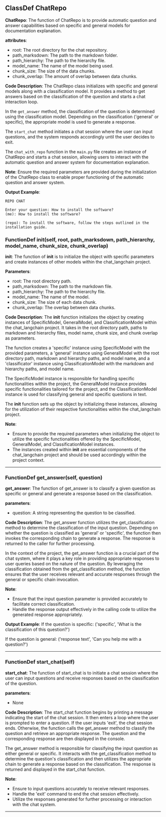 ## ClassDef ChatRepo
**ChatRepo**: The function of ChatRepo is to provide automatic question and answer capabilities based on specific and general models for documentation explanation.

**attributes**:
- root: The root directory for the chat repository.
- path_marksdown: The path to the markdown folder.
- path_hierarchy: The path to the hierarchy file.
- model_name: The name of the model being used.
- chunk_size: The size of the data chunks.
- chunk_overlap: The amount of overlap between data chunks.

**Code Description**:
The ChatRepo class initializes with specific and general models along with a classification model. It provides a method to get answers based on the classification of the question and starts a chat interaction loop.

In the `get_answer` method, the classification of the question is determined using the classification model. Depending on the classification ('general' or specific), the appropriate model is used to generate a response.

The `start_chat` method initiates a chat session where the user can input questions, and the system responds accordingly until the user decides to exit.

The `chat_with_repo` function in the `main.py` file creates an instance of ChatRepo and starts a chat session, allowing users to interact with the automatic question and answer system for documentation explanation.

**Note**:
Ensure the required parameters are provided during the initialization of the ChatRepo class to enable proper functioning of the automatic question and answer system.

**Output Example**:
```
REPO CHAT

Enter your question: How to install the software?
(me): How to install the software?

(repo): To install the software, follow the steps outlined in the installation guide.
```
### FunctionDef __init__(self, root, path_marksdown, path_hierarchy, model_name, chunk_size, chunk_overlap)
**__init__**: The function of __init__ is to initialize the object with specific parameters and create instances of other models within the chat_langchain project.

**Parameters**:
- root: The root directory path.
- path_marksdown: The path to the markdown file.
- path_hierarchy: The path to the hierarchy file.
- model_name: The name of the model.
- chunk_size: The size of each data chunk.
- chunk_overlap: The overlap between data chunks.

**Code Description**:
The __init__ function initializes the object by creating instances of SpecificModel, GeneralModel, and ClassificationModel within the chat_langchain project. It takes in the root directory path, paths to markdown and hierarchy files, model name, chunk size, and chunk overlap as parameters. 

The function creates a 'specific' instance using SpecificModel with the provided parameters, a 'general' instance using GeneralModel with the root directory path, markdown and hierarchy paths, and model name, and a 'classificator' instance using ClassificationModel with the markdown and hierarchy paths, and model name.

The SpecificModel instance is responsible for handling specific functionalities within the project, the GeneralModel instance provides specific functionalities tailored for the project, and the ClassificationModel instance is used for classifying general and specific questions in text.

The __init__ function sets up the object by initializing these instances, allowing for the utilization of their respective functionalities within the chat_langchain project.

**Note**:
- Ensure to provide the required parameters when initializing the object to utilize the specific functionalities offered by the SpecificModel, GeneralModel, and ClassificationModel instances.
- The instances created within __init__ are essential components of the chat_langchain project and should be used accordingly within the project context.
***
### FunctionDef get_answer(self, question)
**get_answer**: The function of get_answer is to classify a given question as specific or general and generate a response based on the classification.

**parameters**:
- question: A string representing the question to be classified.

**Code Description**:
The get_answer function utilizes the get_classification method to determine the classification of the input question. Depending on whether the question is classified as 'general' or 'specific', the function then invokes the corresponding chain to generate a response. The response is returned to the caller for further processing.

In the context of the project, the get_answer function is a crucial part of the chat system, where it plays a key role in providing appropriate responses to user queries based on the nature of the question. By leveraging the classification obtained from the get_classification method, the function ensures that the user receives relevant and accurate responses through the general or specific chain invocation.

**Note**:
- Ensure that the input question parameter is provided accurately to facilitate correct classification.
- Handle the response output effectively in the calling code to utilize the generated response appropriately.

**Output Example**:
If the question is specific:
('specific', 'What is the classification of this question?')

If the question is general:
('response text', 'Can you help me with a question?')
***
### FunctionDef start_chat(self)
**start_chat**: The function of start_chat is to initiate a chat session where the user can input questions and receive responses based on the classification of the question.

**parameters**:
- None

**Code Description**:
The start_chat function begins by printing a message indicating the start of the chat session. It then enters a loop where the user is prompted to enter a question. If the user inputs 'exit', the chat session ends. Otherwise, the function calls the get_answer method to classify the question and retrieve an appropriate response. The question and the corresponding response are then displayed in the console.

The get_answer method is responsible for classifying the input question as either general or specific. It interacts with the get_classification method to determine the question's classification and then utilizes the appropriate chain to generate a response based on the classification. The response is returned and displayed in the start_chat function.

**Note**:
- Ensure to input questions accurately to receive relevant responses.
- Handle the 'exit' command to end the chat session effectively.
- Utilize the responses generated for further processing or interaction with the chat system.
***
